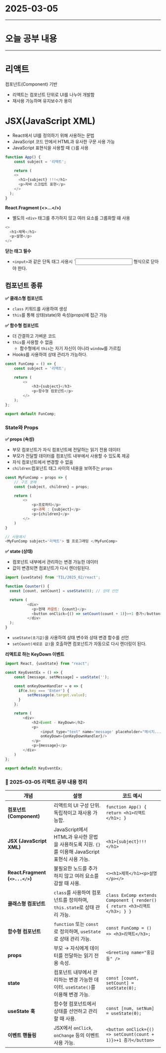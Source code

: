 # 2025-03-05
---

# 오늘 공부 내용

---

# 리액트
컴포넌트(Component) 기반
- 리액트는 컴포넌트 단위로 UI를 나누어 개발함
- 재사용 가능하며 유지보수가 용이


# JSX(JavaScript XML)
- React에서 UI를 정의하기 위해 사용하는 문법
- JavaScript 코드 안에서 HTML과 유사한 구문 사용 가능
- JavaScript 표현식을 사용할 때 `{}`를 사용

```javascript
function App() {
    const subject = '리액트';

    return (
    <>
      <h1>{subject} !!!</h1>
      <p>자바 스크립트 표현</p>
    </>
  );
}
```

**React.Fragment (<>...</>)**
- 별도의 `<div>` 태그를 추가하지 않고 여러 요소를 그룹화할 떄 사용
```javascript
<>
  <h1>제목</h1>
  <p>설명</p>
</>
```

**닫는 태그 필수**
- `<input>`과 같은 단독 태그 사용시 `<input/> 형식으로 닫아야 한다. 

## 컴포넌트 종류

**✅ 클래스형 컴포넌트**
- `class` 키워드를 사용하여 생성
- `this`를 통해 상태(state)와 속성(props)에 접근 가능

**✅ 함수형 컴포넌트**
- 더 간결하고 가벼운 코드
- `this`를 사용할 수 없음
  - 함수형에서 `this`는 자기 자신이 아니라 `window`를 가르킴
- Hooks를 사용하여 상태 관리가 가능하다.
```javascript
const FunComp = () => {
    const subject = '리액트';

    return (
        <>
            <h3>{subject}</h3>
            <p>함수형 컴포넌트</p>
        </>
    );
};

export default FunComp;
```

### State와 Props

**✅ props (속성)**
- 부모 컴포넌트가 자식 컴포넌트에 전달하는 읽기 전용 데이터
- 부모가 전달할 데이터를 컴포넌트 내부에서 사용할 수 있도록 제공
- 자식 컴포넌트에서 변경할 수 없음
- `children`:컴포넌트 태그 사이의 내용을 보여주는 `props`
```javascript
const MyFunComp = props => {
    // 구조 분해
    const {subject, children} = props;

    return (
        <>
            <p>프로퍼티</p>
            <p>과목 : {subject}</p>
            <p>{children}</p>
        </>
    )
}

// 사용예시
<MyFunComp subject='리액트'> 웹 프로그래밍 </MyFunComp>
```

**✅ state (상태)**
- 컴포넌트 내부에서 관리하는 변경 가능한 데이터
- 값이 변경되면 컴포넌트가 다시 렌더링된다.

```javascript
import {useState} from 'TIL/2025_02/react';

function Counter() {
  const [count, setCount] = useState(0); // 상태 선언

  return (
          <div>
            <p>현재 카운트: {count}</p>
            <button onClick={() => setCount(count + 1)}>+1 증가</button>
          </div>
  );
}
```
- `useState(초기값)`을 사용하여 상태 변수와 상태 변경 함수를 선언
- `setCount(새로운 값)`을 호출하면 컴포넌트가 자동으로 다시 렌더링이 된다.


**리액트로 하는 KeyDown 이벤트**
```javascript
import React, {useState} from "react";

const KeyEventEx = () => {
    const [message, setMessage] = useState('');

    const onKeyDownHandler = e => {
      if(e.key === 'Enter') {
          setMessage(e.target.value);
      }
    };

    return (
        <div>
            <h2>Event - KeyDown</h2>
            <p>
                <input type="text" name='message' placeholder="메시지..."
                onKeyDown={onKeyDownHandler}/>
            </p>
            <p>{message}</p>
        </div>
    )
};

export default KeyEventEx;
```

### 📌 2025-03-05 리액트 공부 내용 정리

| 개념 | 설명 | 코드 예시 |
|------|------|----------|
| **컴포넌트 (Component)** | 리액트의 UI 구성 단위. 독립적이고 재사용 가능함. | `function App() { return <h1>리액트</h1>; }` |
| **JSX (JavaScript XML)** | JavaScript에서 HTML과 유사한 문법을 사용하도록 지원. `{}`를 이용해 JavaScript 표현식 사용 가능. | `<h1>{subject}!!!</h1>` |
| **React.Fragment (`<>...</>`)** | 불필요한 노드를 추가하지 않고 여러 요소를 감쌀 때 사용. | `<><h1>제목</h1><p>설명</p></>` |
| **클래스형 컴포넌트** | `class`를 사용하여 컴포넌트를 정의하며, `this.state`로 상태 관리 가능. | `class ExComp extends Component { render() { return <h3>리액트</h3>; } }` |
| **함수형 컴포넌트** | `function` 또는 `const`로 정의하며, `useState`로 상태 관리 가능. | `const FunComp = () => <h3>리액트</h3>;` |
| **props** | 부모 → 자식에게 데이터를 전달하는 읽기 전용 속성. | `<Greeting name="홍길동" />` |
| **state** | 컴포넌트 내부에서 관리하는 변경 가능한 데이터. `useState()`를 이용해 변경 가능. | `const [count, setCount] = useState(0);` |
| **useState 훅** | 함수형 컴포넌트에서 상태를 선언하고 관리할 때 사용. | `const [num, setNum] = useState(0);` |
| **이벤트 핸들링** | JSX에서 `onClick`, `onChange` 등의 이벤트 사용 가능. | `<button onClick={() => setCount(count + 1)}>+1 증가</button>` |